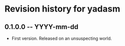 # Revision history for yadasm

## 0.1.0.0 -- YYYY-mm-dd

* First version. Released on an unsuspecting world.
